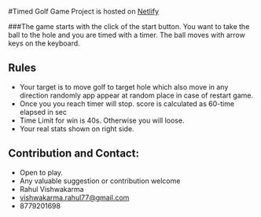 #Timed Golf Game 
Project is hosted on [Netlify](https://jazzy-daffodil-3da564.netlify.app)

###The game starts with the click of the start button. You want to take the ball to the hole and you are timed with a timer. The ball moves with arrow keys on the keyboard.

## Rules
- Your target is to move golf to target hole which also move in any direction randomly app appear at random place in case of restart game.
- Once you you reach timer will stop. score is calculated as 60-time elapsed in sec
- Time Limit for win is 40s. Otherwise you will loose.
- Your real stats shown on right side.

## Contribution and Contact:
- Open to play.
- Any valuable suggestion or contribution welcome
- Rahul Vishwakarma
- vishwakarma.rahul77@gmail.com
- 8779201698
